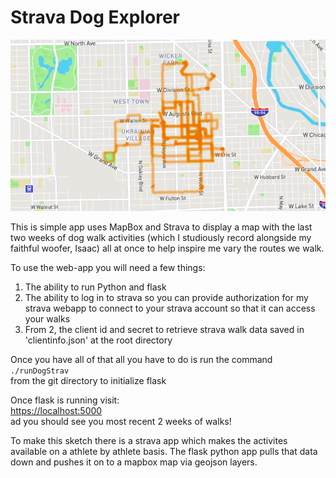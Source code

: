 # Strava Dog Explorer
![screenshot](https://github.com/BenVanCitters/stravaDogExplorer/blob/master/Screen%20Shot%202022-06-21%20at%202.03.56%20AM.png)

This is simple app uses MapBox and Strava to display a map with the last two weeks of dog walk activities (which I studiously record alongside my faithful woofer, Isaac) all at once to help inspire me vary the routes we walk.

To use the web-app you will need a few things:
1. The ability to run Python and flask
2. The ability to log in to strava so you can provide authorization for my strava webapp to connect to your strava account so that it can access your walks
3. From 2, the client id and secret to retrieve strava walk data saved in 'clientinfo.json' at the root directory

Once you have all of that all you have to do is run the command  
```./runDogStrav```  
from the git directory to initialize flask

Once flask is running visit:  
[https://localhost:5000](https://localhost:5000)  
ad you should see you most recent 2 weeks of walks!

To make this sketch there is a strava app which makes the activites available on a athlete by athlete basis.  The flask python app pulls that data down and pushes it on to a mapbox map via geojson layers.
